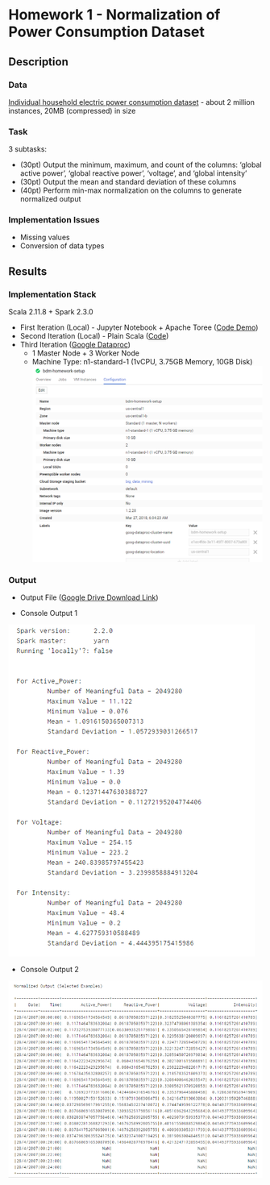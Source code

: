 # Homework 1 - Normalization of Power Consumption Dataset

## Description

### Data
[Individual household electric power consumption dataset](https://archive.ics.uci.edu/ml/datasets/individual+household+electric+power+consumption) - about 2 million instances, 20MB (compressed) in size

### Task
3 subtasks:
+ (30pt) Output the minimum, maximum, and count of the columns: ‘global active power’, ‘global reactive power’, ‘voltage’, and ‘global intensity’
+ (30pt) Output the mean and standard deviation of these columns
+ (40pt) Perform min-max normalization on the columns to generate normalized output

### Implementation Issues
+ Missing values
+ Conversion of data types

## Results

### Implementation Stack
Scala 2.11.8 + Spark 2.3.0

+ First Iteration (Local) - Jupyter Notebook + Apache Toree ([Code Demo](https://github.com/michaelandhsm2/big-data-mining-course/blob/master/hw1/HW%20%231.ipynb))
+ Second Iteration (Local) - Plain Scala ([Code](https://github.com/michaelandhsm2/big-data-mining-course/blob/master/hw1/sbt/src/main/scala/hw1.scala))
+ Third Iteration ([Google Dataproc](https://cloud.google.com/dataproc/))
  - 1 Master Node + 3 Worker Node
  - Machine Type: n1-standard-1 (1vCPU, 3.75GB Memory, 10GB Disk)
![Cluster Setup Picture](https://raw.githubusercontent.com/michaelandhsm2/big-data-mining-course/master/hw1/pics/Setup.PNG)

### Output
- Output File ([Google Drive Download Link](https://drive.google.com/file/d/1Tow0I7p9pmR5fQ41nOS95xFFPLFDQEbX/view?usp=sharing))

- Console Output 1

![Console Output 1 Picture](https://raw.githubusercontent.com/michaelandhsm2/big-data-mining-course/master/hw1/pics/Results_1.PNG)

- Console Output 2

![Console Output 2 Picture](https://raw.githubusercontent.com/michaelandhsm2/big-data-mining-course/master/hw1/pics/Results_2.PNG)
